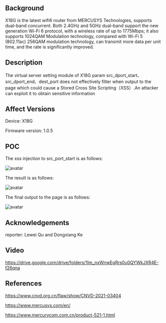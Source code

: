 ## Background

X18G is the latest wifi6 router from MERCUSYS Technologies, supports dual-band concurrent. Both 2.4GHz and 5GHz dual-band support the new generation Wi-Fi 6 protocol, with a wireless rate of up to 1775Mbps; it also supports 1024QAM Modulation technology, compared with Wi-Fi 5 (802.11ac) 256QAM modulation technology, can transmit more data per unit time, and the rate is significantly improved.

## Description

The virtual server setting module of X18G param src_dport_start、src_dport_end、dest_port does not effectively filter when output to the page which could cause a Stored Cross Site Scripting（XSS）.An attacker can exploit it to obtain sensitive information


## Affect Versions

Device: X18G

Firmware version: 1.0.5

## POC
The xss injection to src_port_start is as follows:

![avatar](./picture/set_xss_payload_poc.png)

The result is as follows:

![avatar](./picture/get_xss_result.png)

The final output to the page is as follows:

![avatar](./picture/xss_output.png)

## Acknowledgements
reporter:  Lewei Qu and Dongxiang Ke

## Video
https://drive.google.com/drive/folders/1Im_nxWnwEgRrs0u0QYWkJXR4E-f26qna

## References
https://www.cnvd.org.cn/flaw/show/CNVD-2021-03404

https://www.mercusys.com/en/

https://www.mercurycom.com.cn/product-521-1.html
